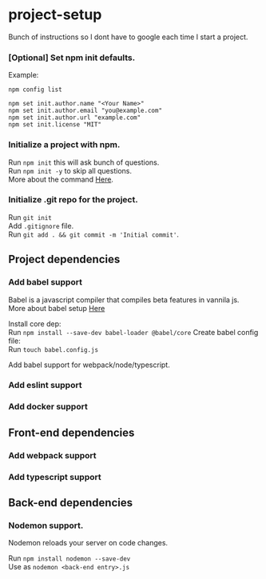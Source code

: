 # project-setup
Bunch of instructions so I dont have to google each time I start a project.

### [Optional] Set npm init defaults.
Example:
```
npm config list  
  
npm set init.author.name "<Your Name>"  
npm set init.author.email "you@example.com"  
npm set init.author.url "example.com"  
npm set init.license "MIT"  
```

### Initialize a project with npm.
Run `npm init` this will ask bunch of questions.  
Run `npm init -y` to skip all questions.  
More about the command [Here](https://docs.npmjs.com/cli/v8/commands/npm-init).  

### Initialize .git repo for the project.
Run `git init`  
Add `.gitignore` file.  
Run `git add . && git commit -m 'Initial commit'`.  

## Project dependencies
### Add babel support
Babel is a javascript compiler that compiles beta features in vannila js.  
More about babel setup [Here](https://babeljs.io/)
  
Install core dep:  
Run `npm install --save-dev babel-loader @babel/core` 
Create babel config file:  
Run `touch babel.config.js`  

Add babel support for webpack/node/typescript.

### Add eslint support
### Add docker support

## Front-end dependencies
### Add webpack support
### Add typescript support

## Back-end dependencies
### Nodemon support.
Nodemon reloads your server on code changes.

Run `npm install nodemon --save-dev`  
Use as `nodemon <back-end entry>.js`  

